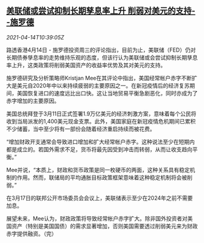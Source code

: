<!--1618398062000-->
[美联储或尝试抑制长期孳息率上升 削弱对美元的支持--施罗德](https://cn.reuters.com/article/schroders-us-fed-bond-dollar-0414-idCNKBS2C11AO)
------

<div><i>2021-04-14T10:39:05Z</i></div><p>路透香港4月14日 - 施罗德投资周三的评论指出，目前为止，美联储（FED）仍对长期债券孳息率的走势维持乐观的态度，但该行认为美联储或会尝试抑制长期孳息率上升，这类政策将削弱美国资产的收益率优势及其对美元的支持。</p><p>施罗德研究及分析策略师Kristjan Mee在其评论中指出，美国经常帐户赤字不断扩大是美元自2020年中以来持续疲弱的主要原因之一。在新冠疫情后的经济复苏期间，美国恢复进口的速度远比出口快。这让当地贸易平衡急剧恶化，同时亦成为了赤字增加的主要原因。</p><p>美国总统拜登于3月11日正式签署1.9万亿美元的经济刺激方案，意味着每个公民将收到当局派发的1,400美元现金支票。此外，美国家庭在新冠疫情危机期间已累积不少储蓄，当中至少将有一部份会随着经济重启持续而被花费。</p><p>“增加财政开支通常会导致进口增加和扩大经常帐户赤字。这种说法至少在短期内都是成立的。若国外需求不足，货币将最先因受到冲击而转弱，从而让收支趋向平衡。”</p><p>Mee并说，“本质上，财政和货币政策是同一枚硬币的两面，这种关系具有稳定机制的作用。然而，联储局的平均通胀目标政策框架意味着这种稳定机制将会被削弱。”</p><p>在3月17日的联邦公开市场委员会会议上，美联储表示至少在2024年之前不需要加息。</p><p>展望未来，Mee认为，财政政策将导致经常帐户赤字扩大。除非国外投资者对美国资产（特别是美国国债）的需求显著增加，否则美国需要透过削弱美元来为财政赤字提供融资。（完）</p>
